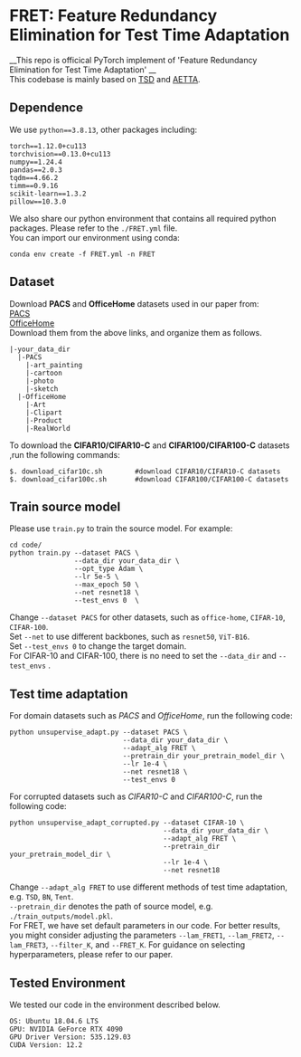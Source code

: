 # FRET: Feature Redundancy Elimination for Test Time Adaptation
__This repo is officical PyTorch implement of 'Feature Redundancy Elimination for Test Time Adaptation' __  
This codebase is mainly based on [TSD](https://github.com/matsuolab/T3A) and [AETTA](https://github.com/taeckyung/AETTA).  
## Dependence
We use `python==3.8.13`, other packages including:
```
torch==1.12.0+cu113
torchvision==0.13.0+cu113
numpy==1.24.4
pandas==2.0.3
tqdm==4.66.2
timm==0.9.16
scikit-learn==1.3.2 
pillow==10.3.0
```
We also share our python environment that contains all required python packages. Please refer to the `./FRET.yml` file.  
You can import our environment using conda:
```
conda env create -f FRET.yml -n FRET
```
## Dataset
Download __PACS__ and __OfficeHome__ datasets used in our paper from:  
[PACS](https://drive.google.com/uc?id=1JFr8f805nMUelQWWmfnJR3y4_SYoN5Pd)  
[OfficeHome](https://drive.google.com/uc?id=1uY0pj7oFsjMxRwaD3Sxy0jgel0fsYXLC)  
Download them from the above links, and organize them as follows.  
```
|-your_data_dir
  |-PACS
    |-art_painting
    |-cartoon
    |-photo
    |-sketch
  |-OfficeHome
    |-Art
    |-Clipart
    |-Product
    |-RealWorld
```
To download the __CIFAR10/CIFAR10-C__ and __CIFAR100/CIFAR100-C__ datasets ,run the following commands:
```
$. download_cifar10c.sh        #download CIFAR10/CIFAR10-C datasets
$. download_cifar100c.sh       #download CIFAR100/CIFAR100-C datasets
```
## Train source model
Please use `train.py` to train the source model. For example:
```
cd code/
python train.py --dataset PACS \
                --data_dir your_data_dir \
                --opt_type Adam \
                --lr 5e-5 \
                --max_epoch 50 \
                --net resnet18 \
                --test_envs 0  \
```
Change `--dataset PACS` for other datasets, such as `office-home`, `CIFAR-10`, `CIFAR-100`.  
Set `--net` to use different backbones, such as `resnet50`, `ViT-B16`.  
Set `--test_envs 0` to change the target domain.  
For CIFAR-10 and CIFAR-100, there is no need to set the `--data_dir` and `--test_envs` .
## Test time adaptation
For domain datasets such as _PACS_ and _OfficeHome_, run the following code:
```
python unsupervise_adapt.py --dataset PACS \
                            --data_dir your_data_dir \
                            --adapt_alg FRET \ 
                            --pretrain_dir your_pretrain_model_dir \
                            --lr 1e-4 \
                            --net resnet18 \
                            --test_envs 0
```
For corrupted datasets such as _CIFAR10-C_ and _CIFAR100-C_, run the following code:  
```
python unsupervise_adapt_corrupted.py --dataset CIFAR-10 \
                                      --data_dir your_data_dir \
                                      --adapt_alg FRET \ 
                                      --pretrain_dir your_pretrain_model_dir \
                                      --lr 1e-4 \
                                      --net resnet18
```
Change `--adapt_alg FRET` to use different methods of test time adaptation, e.g. `TSD`, `BN`, `Tent`.  
`--pretrain_dir` denotes the path of source model, e.g. `./train_outputs/model.pkl`.  
For FRET, we have set default parameters in our code. For better results, you might consider adjusting the parameters `--lam_FRET1`, `--lam_FRET2`, `--lam_FRET3`, `--filter_K`, and `--FRET_K`. For guidance on selecting hyperparameters, please refer to our paper.
## Tested Environment
We tested our code in the environment described below.
```
OS: Ubuntu 18.04.6 LTS
GPU: NVIDIA GeForce RTX 4090
GPU Driver Version: 535.129.03
CUDA Version: 12.2
```
